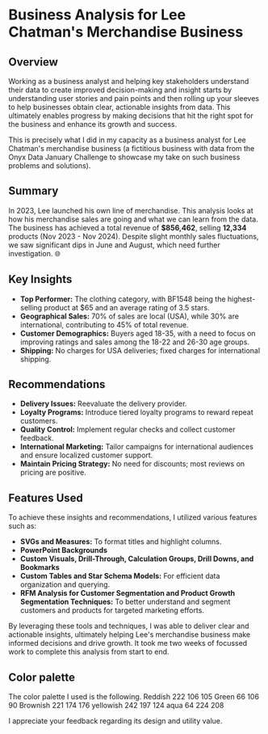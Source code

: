 
# Business Analysis for Lee Chatman's Merchandise Business

## Overview

Working as a business analyst and helping key stakeholders understand their data to create improved decision-making and insight starts by understanding user stories and pain points and then rolling up your sleeves to help businesses obtain clear, actionable insights from data. This ultimately enables progress by making decisions that hit the right spot for the business and enhance its growth and success.

This is precisely what I did in my capacity as a business analyst for Lee Chatman's merchandise business (a fictitious business with data from the Onyx Data January Challenge to showcase my take on such business problems and solutions).

## Summary

In 2023, Lee launched his own line of merchandise. This analysis looks at how his merchandise sales are going and what we can learn from the data. The business has achieved a total revenue of **$856,462**, selling **12,334** products (Nov 2023 - Nov 2024). Despite slight monthly sales fluctuations, we saw significant dips in June and August, which need further investigation. 🌐

## Key Insights

- **Top Performer:** The clothing category, with BF1548 being the highest-selling product at $65 and an average rating of 3.5 stars.
- **Geographical Sales:** 70% of sales are local (USA), while 30% are international, contributing to 45% of total revenue.
- **Customer Demographics:** Buyers aged 18-35, with a need to focus on improving ratings and sales among the 18-22 and 26-30 age groups.
- **Shipping:** No charges for USA deliveries; fixed charges for international shipping.

## Recommendations

- **Delivery Issues:** Reevaluate the delivery provider.
- **Loyalty Programs:** Introduce tiered loyalty programs to reward repeat customers.
- **Quality Control:** Implement regular checks and collect customer feedback.
- **International Marketing:** Tailor campaigns for international audiences and ensure localized customer support.
- **Maintain Pricing Strategy:** No need for discounts; most reviews on pricing are positive.

## Features Used

To achieve these insights and recommendations, I utilized various features such as:

- **SVGs and Measures:** To format titles and highlight columns.
- **PowerPoint Backgrounds**
- **Custom Visuals, Drill-Through, Calculation Groups, Drill Downs, and Bookmarks**
- **Custom Tables and Star Schema Models:** For efficient data organization and querying.
- **RFM Analysis for Customer Segmentation and Product Growth Segmentation Techniques:** To better understand and segment customers and products for targeted marketing efforts.

By leveraging these tools and techniques, I was able to deliver clear and actionable insights, ultimately helping Lee's merchandise business make informed decisions and drive growth. It took me two weeks of focussed work to complete this analysis from start to end.


## Color palette

The color palette I used is the following. Reddish 222 106 105 Green 66 106 90 Brownish 221 174 176 yellowish 242 197 124 aqua 64 224 208 


I appreciate your feedback regarding its design and utility value.
